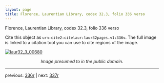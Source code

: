 ```yaml
---
layout: page
title: Florence, Laurentian Library, codex 32.3, folio 336 verso
---
```


Florence, Laurentian Library, codex 32.3, folio 336 verso

Cite this object as `urn:cite2:citelaur:laur32pages.v1:336v`.  The full image is linked to a citation tool you can use to cite regions of the image.

[![laur32_3_00680](http://www.homermultitext.org/iipsrv?IIIF=/project/homer/pyramidal/deepzoom/citelaur/laur32imgs/v1/laur32_3_00680.tif/full/800,/0/default.jpg)](http://www.homermultitext.org/ict2/?urn=urn:cite2:citelaur:laur32imgs.v1:laur32_3_00680) 

<p style="text-align: center; font-style: italic;">Image presumed to in the public domain.</p>

---

previous: [336r](../336r/) | next: [337r](../337r/)